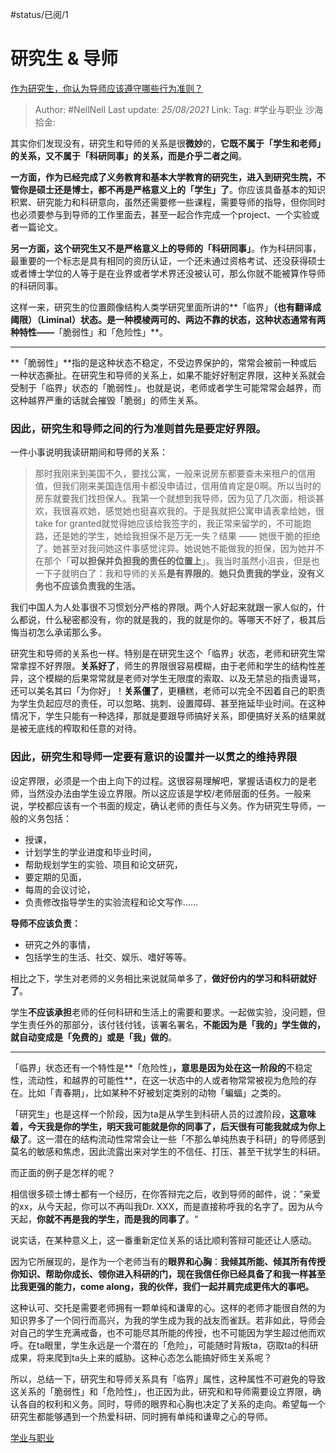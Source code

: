 #status/已阅/1 

# 研究生 & 导师

[作为研究生，你认为导师应该遵守哪些行为准则？](https://www.zhihu.com/question/317549452/answer/633409325)

> Author: #NellNell
> Last update: *25/08/2021*
> Link:
> Tag: #学业与职业 
> 沙海拾金:

其实你们发现没有，研究生和导师的关系是很**微妙**的，**它既不属于「学生和老师」的关系，又不属于「科研同事」的关系，而是介乎二者之间**。

**一方面，作为已经完成了义务教育和基本大学教育的研究生，进入到研究生院，不管你是硕士还是博士，都不再是严格意义上的「学生」了**。你应该具备基本的知识积累、研究能力和科研意向，虽然还需要修一些课程，需要导师的指导，但你同时也必须要参与到导师的工作里面去，甚至一起合作完成一个project、一个实验或者一篇论文。

**另一方面，这个研究生又不是严格意义上的导师的「科研同事」**。作为科研同事，最重要的一个标志是具有相同的资历认证，一个还未通过资格考试、还没获得硕士或者博士学位的人等于是在业界或者学术界还没被认可，那么你就不能被算作导师的科研同事。

这样一来，研究生的位置颇像结构人类学研究里面所讲的**「临界」**（也有翻译成阈限）（Liminal）状态。是一种模棱两可的、两边不靠的状态，这种状态通常有两种特性——**「脆弱性」和「危险性」**。

---

**「脆弱性」**指的是这种状态不稳定，不受边界保护的，常常会被前一种或后一种状态撕扯。在研究生和导师的关系上，如果不能好好制定界限，这种关系就会受制于「临界」状态的「脆弱性」。也就是说，老师或者学生可能常常会越界，而这种越界严重的话就会摧毁「脆弱」的师生关系。

### **因此，研究生和导师之间的行为准则首先是要定好界限。**

一件小事说明我读研期间和导师的关系：

> 那时我刚来到美国不久，要找公寓，一般来说房东都要查未来租户的信用值，但我们刚来美国连信用卡都没申请过，信用值肯定是0啊。所以当时的房东就要我们找担保人。我第一个就想到我导师，因为见了几次面，相谈甚欢，我很喜欢她，感觉她也挺喜欢我的。于是我就把公寓申请表拿给她，很take for granted就觉得她应该给我签字的，我正常来留学的，不可能跑路，还是她的学生，她给我担保不是万无一失？结果 —— 她很干脆的拒绝了。她甚至对我问她这件事感觉诧异。她说她不能做我的担保，因为她并不在那个「**可以担保并负担我的责任的位置上**」。我当时虽然小沮丧，但是也一下子就明白了：我和导师的关系**是有界限的**。**她只负责我的学业，没有义务也不应该负责我的生活。**

我们中国人为人处事很不习惯划分严格的界限。两个人好起来就跟一家人似的，什么都说，什么秘密都没有，你的就是我的，我的就是你的。等哪天不好了，极其后悔当初怎么承诺那么多。

研究生和导师的关系也一样。特别是在研究生这个「临界」状态，老师和研究生常常拿捏不好界限。**关系好了**，师生的界限很容易模糊，由于老师和学生的结构性差异，这个模糊的后果常常就是老师对学生无限度的索取、以及无禁忌的指责谩骂，还可以美名其曰「为你好」！**关系僵了**，更糟糕，老师可以完全不因着自己的职责为学生负起应尽的责任，可以忽略、挑刺、设置障碍、甚至拖延毕业时间。在这种情况下，学生只能有一种选择，那就是要跟导师搞好关系，即便搞好关系的结果就是被无底线的榨取和任意的对待。

### 因此，研究生和导师一定要有意识的设置并一以贯之的维持界限

设定界限，必须是一个由上向下的过程。这很容易理解吧，掌握话语权力的是老师，当然没办法由学生设立界限。所以这应该是学校/老师层面的任务。一般来说，学校都应该有一个书面的规定，确认老师的责任与义务。作为研究生导师，一般的义务包括：

- 授课，
- 计划学生的学业进度和毕业时间，
- 帮助规划学生的实验、项目和论文研究，
- 要定期的见面，
- 每周的会议讨论，
- 负责修改指导学生的实验流程和论文写作……

**导师不应该负责：**

- 研究之外的事情，
- 包括学生的生活、社交、娱乐、嗜好等等。

相比之下，学生对老师的义务相比来说就简单多了，**做好份内的学习和科研就好了**。

学生**不应该承担**老师的任何科研和生活上的需要和要求。一起做实验，没问题，但学生责任外的那部分，该付钱付钱，该署名署名，**不能因为是「我的」学生做的，就自动变成是「免费的」或是「我」做的**。

---

「临界」状态还有一个特性是**「危险性」**，意思是因为处在这一阶段的**不稳定性，流动性，和越界的可能性**，在这一状态中的人或者物常常被视为危险的存在。比如「青春期」，比如某种不好被划定类别的动物「蝙蝠」之类的。

「研究生」也是这样一个阶段，因为ta是从学生到科研人员的过渡阶段，**这意味着，今天我是你的学生，明天我可能就是你的同事了，后天很有可能我就成为你上级了**。这一潜在的结构流动性常常会让一些「不那么单纯热衷于科研」的导师感到莫名的敏感和焦虑，因此流露出来对学生的不信任、打压、甚至干扰学生的科研。

而正面的例子是怎样的呢？

相信很多硕士博士都有一个经历，在你答辩完之后，收到导师的邮件，说：”亲爱的xx，从今天起，你可以不再叫我Dr. XXX，而是直接称呼我的名字了。因为从今天起，**你就不再是我的学生，而是我的同事了**。“

说实话，在某种意义上，这一番重新定位关系的话比顺利答辩可能还让人感动。

因为它所展现的，是作为一个老师当有的**眼界和心胸**：**我倾其所能、倾其所有传授你知识、帮助你成长、领你进入科研的门，现在我信任你已经具备了和我一样甚至比我更强的能力，come along，我的伙伴，我们一起并肩完成更伟大的事吧。**

这种认可、交托是需要老师拥有一颗单纯和谦卑的心。这样的老师才能很自然的为知识界多了一个同行而高兴，为我的学生成为我的战友而雀跃。若非如此，导师会对自己的学生充满戒备，也不可能尽其所能的传授，也不可能因为学生超过他而欢呼。在ta眼里，学生永远是一个潜在的「危险」，可能随时背叛ta，窃取ta的科研成果，将来爬到ta头上来的威胁。这种心态怎么能搞好师生关系呢？

所以，总结一下，研究生和导师关系具有「临界」属性，这种属性不可避免的导致这关系的「脆弱性」和「危险性」，也正因为此，研究和和导师需要设立界限，确认各自的权利和义务。同时，导师的眼界和心胸也决定了关系的走向。希望每一个研究生都能够遇到一个热爱科研、同时拥有单纯和谦卑之心的导师。

[学业与职业](https://zhihu.com/collection/430675974)
